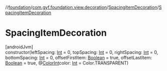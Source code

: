 //[foundation](../../../index.md)/[com.gyf.foundation.view.decoration](../index.md)/[SpacingItemDecoration](index.md)/[SpacingItemDecoration](-spacing-item-decoration.md)

# SpacingItemDecoration

[androidJvm]\
constructor(leftSpacing: [Int](https://kotlinlang.org/api/core/kotlin-stdlib/kotlin/-int/index.html) = 0, topSpacing: [Int](https://kotlinlang.org/api/core/kotlin-stdlib/kotlin/-int/index.html) = 0, rightSpacing: [Int](https://kotlinlang.org/api/core/kotlin-stdlib/kotlin/-int/index.html) = 0, bottomSpacing: [Int](https://kotlinlang.org/api/core/kotlin-stdlib/kotlin/-int/index.html) = 0, offsetFirstItem: [Boolean](https://kotlinlang.org/api/core/kotlin-stdlib/kotlin/-boolean/index.html) = true, offsetLastItem: [Boolean](https://kotlinlang.org/api/core/kotlin-stdlib/kotlin/-boolean/index.html) = true, @[ColorInt](https://developer.android.com/reference/kotlin/androidx/annotation/ColorInt.html)color: [Int](https://kotlinlang.org/api/core/kotlin-stdlib/kotlin/-int/index.html) = Color.TRANSPARENT)